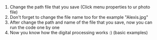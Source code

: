 1. Change the path file that you save (Click menu properties to ur photo file)
2. Don't forget to change the file name too for the example "Alexis.jpg"
3. After change the path and name of the file that you save, now you can run the code one by one
4. Now you know how the digital processing works :) (basic examples)
